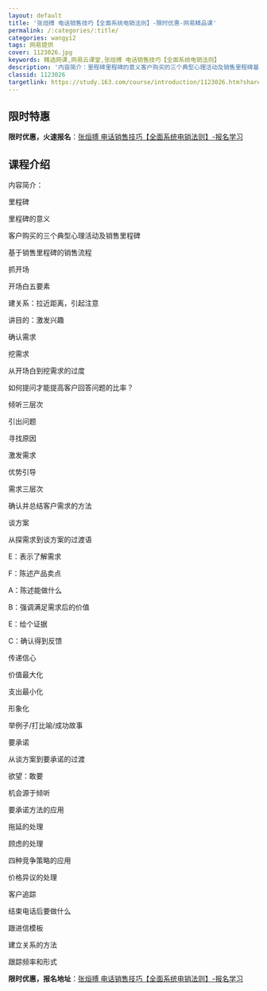 ```yaml
---
layout: default
title: '张烜搏 电话销售技巧【全面系统电销法则】-限时优惠-网易精品课'
permalink: /:categories/:title/
categories: wangyi2
tags: 网易提供
cover: 1123026.jpg
keywords: 精选网课,网易云课堂,张烜搏 电话销售技巧【全面系统电销法则】
description: '内容简介：里程碑里程碑的意义客户购买的三个典型心理活动及销售里程碑基于销售里程碑的销售流程抓开场开场白五要素建关系：拉近'
classid: 1123026
targetlink: https://study.163.com/course/introduction/1123026.htm?share=1&shareId=1025206652&utm_campaign=share&utm_medium=iphoneShare&utm_source=&utm_u=1025206652
---
```


## 限时特惠

**限时优惠，火速报名**：[张烜搏 电话销售技巧【全面系统电销法则】-报名学习](https://study.163.com/course/introduction/1123026.htm?share=1&shareId=1025206652&utm_campaign=share&utm_medium=iphoneShare&utm_source=&utm_u=1025206652)

## 课程介绍

内容简介：

里程碑

里程碑的意义

客户购买的三个典型心理活动及销售里程碑

基于销售里程碑的销售流程

 

抓开场

开场白五要素

建关系：拉近距离，引起注意

讲目的：激发兴趣

确认需求



挖需求

从开场白到挖需求的过度

如何提问才能提高客户回答问题的比率？

倾听三层次

引出问题

寻找原因

激发需求

优势引导

需求三层次

确认并总结客户需求的方法

 

谈方案

从探需求到谈方案的过渡语

E：表示了解需求

F：陈述产品卖点

A：陈述能做什么

B：强调满足需求后的价值

E：给个证据

C：确认得到反馈

传递信心

价值最大化

支出最小化

形象化

举例子/打比喻/成功故事

 

要承诺

从谈方案到要承诺的过渡

欲望：敢要

机会源于倾听

要承诺方法的应用

拖延的处理

顾虑的处理

四种竞争策略的应用

价格异议的处理

 

客户追踪

结束电话后要做什么

跟进信模板

建立关系的方法

跟踪频率和形式

**限时优惠，报名地址**：[张烜搏 电话销售技巧【全面系统电销法则】-报名学习](https://study.163.com/course/introduction/1123026.htm?share=1&shareId=1025206652&utm_campaign=share&utm_medium=iphoneShare&utm_source=&utm_u=1025206652)

